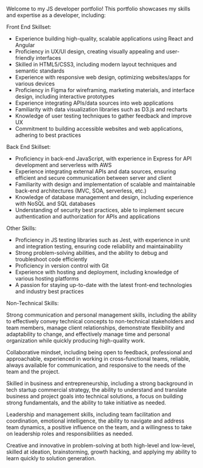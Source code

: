 Welcome to my JS developer portfolio! This portfolio showcases my skills and expertise as a developer, including:

Front End Skillset:

- Experience building high-quality, scalable applications using React and Angular
- Proficiency in UX/UI design, creating visually appealing and user-friendly interfaces
- Skilled in HTML5/CSS3, including modern layout techniques and semantic standards
- Experience with responsive web design, optimizing websites/apps for various devices
- Proficiency in Figma for wireframing, marketing materials, and interface design, including interactive prototypes
- Experience integrating APIs/data sources into web applications
- Familiarity with data visualization libraries such as D3.js and recharts
- Knowledge of user testing techniques to gather feedback and improve UX
- Commitment to building accessible websites and web applications, adhering to best practices

Back End Skillset:

- Proficiency in back-end JavaScript, with experience in Express for API development and serverless with AWS
- Experience integrating external APIs and data sources, ensuring efficient and secure communication between server and client
- Familiarity with design and implementation of scalable and maintainable back-end architectures (MVC, SOA, serverless, etc.)
- Knowledge of database management and design, including experience with NoSQL and SQL databases
- Understanding of security best practices, able to implement secure authentication and authorization for APIs and applications

Other Skills:

- Proficiency in JS testing libraries such as Jest, with experience in unit and integration testing, ensuring code reliability and maintainability
- Strong problem-solving abilities, and the ability to debug and troubleshoot code efficiently
- Proficiency in version control with Git
- Experience with hosting and deployment, including knowledge of various hosting platforms
- A passion for staying up-to-date with the latest front-end technologies and industry best practices

Non-Technical Skills:

Strong communication and personal management skills, including the ability to effectively convey technical concepts to non-technical stakeholders and team members, manage client relationships, demonstrate flexibility and adaptability to change, and effectively manage time and personal organization while quickly producing high-quality work.

Collaborative mindset, including being open to feedback, professional and approachable, experienced in working in cross-functional teams, reliable, always available for communication, and responsive to the needs of the team and the project.

Skilled in business and entrepreneurship, including a strong background in tech startup commercial strategy, the ability to understand and translate business and project goals into technical solutions, a focus on building strong fundamentals, and the ability to take initiative as needed.

Leadership and management skills, including team facilitation and coordination, emotional intelligence, the ability to navigate and address team dynamics, a positive influence on the team, and a willingness to take on leadership roles and responsibilities as needed.

Creative and innovative in problem-solving at both high-level and low-level, skilled at ideation, brainstorming, growth hacking, and applying my ability to learn quickly to solution generation.
